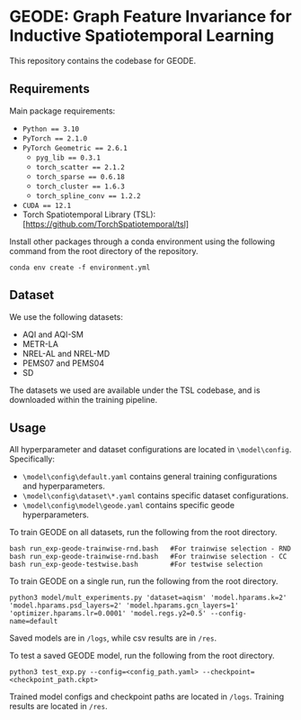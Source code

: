 # GEODE: Graph Feature Invariance for Inductive Spatiotemporal Learning
This repository contains the codebase for GEODE.

## Requirements
Main package requirements:
- ```Python == 3.10```
- ```PyTorch == 2.1.0```
- ```PyTorch Geometric == 2.6.1```
  - ```pyg_lib == 0.3.1```
  - ```torch_scatter == 2.1.2```
  - ```torch_sparse == 0.6.18```
  - ```torch_cluster == 1.6.3```
  - ```torch_spline_conv == 1.2.2```
- ```CUDA == 12.1```
- Torch Spatiotemporal Library (TSL): [https://github.com/TorchSpatiotemporal/tsl]

Install other packages through a conda environment using the following command from the root directory of the repository.

```
conda env create -f environment.yml
```

## Dataset
We use the following datasets:
- AQI and AQI-SM
- METR-LA
- NREL-AL and NREL-MD
- PEMS07 and PEMS04
- SD

The datasets we used are available under the TSL codebase, and is downloaded within the training pipeline.

## Usage

All hyperparameter and dataset configurations are located in ```\model\config```. Specifically:
- ```\model\config\default.yaml``` contains general training configurations and hyperparameters.
- ```\model\config\dataset\*.yaml``` contains specific dataset configurations.
- ```\model\config\model\geode.yaml``` contains specific geode hyperparameters.

To train GEODE on all datasets, run the following from the root directory.
```
bash run_exp-geode-trainwise-rnd.bash   #For trainwise selection - RND
bash run_exp-geode-trainwise-rnd.bash   #For trainwise selection - CC
bash run_exp-geode-testwise.bash        #For testwise selection
```

To train GEODE on a single run, run the following from the root directory.
```
python3 model/mult_experiments.py 'dataset=aqism' 'model.hparams.k=2' 'model.hparams.psd_layers=2' 'model.hparams.gcn_layers=1' 'optimizer.hparams.lr=0.0001' 'model.regs.y2=0.5' --config-name=default
```

Saved models are in ```/logs```, while csv results are in ```/res```.

To test a saved GEODE model, run the following from the root directory.
```
python3 test_exp.py --config=<config_path.yaml> --checkpoint=<checkpoint_path.ckpt>
```

Trained model configs and checkpoint paths are located in ```/logs```.
Training results are located in ```/res```.
